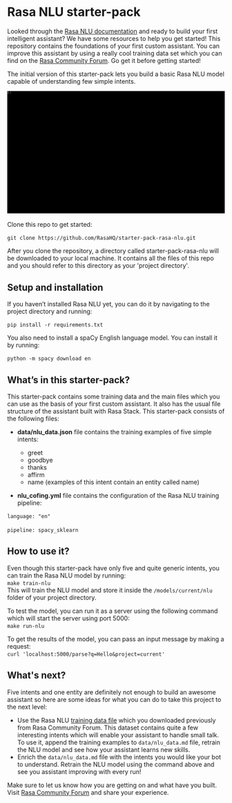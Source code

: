 # Rasa NLU starter-pack

Looked through the [Rasa NLU documentation](http://rasa.com/docs/nlu/) and ready to build your first intelligent assistant? We have some resources to help you get started! This repository contains the foundations of your first custom assistant. You can improve this assistant by using a really cool training data set which you can find on the [Rasa Community Forum](https://forum.rasa.com/t/rasa-starter-pack/704). Go get it before getting started!  

The initial version of this starter-pack lets you build a basic Rasa NLU model capable of understanding few simple intents. 

<p align="center">
  <img src="./nlu_video.gif">
</p>


Clone this repo to get started:

```
git clone https://github.com/RasaHQ/starter-pack-rasa-nlu.git
```

After you clone the repository, a directory called starter-pack-rasa-nlu will be downloaded to your local machine. It contains all the files of this repo and you should refer to this directory as your 'project directory'.


## Setup and installation

If you haven’t installed Rasa NLU yet, you can do it by navigating to the project directory and running:
```
pip install -r requirements.txt
```

You also need to install a spaCy English language model. You can install it by running:

```
python -m spacy download en
```


## What’s in this starter-pack?

This starter-pack contains some training data and the main files which you can use as the basis of your first custom assistant. It also has the usual file structure of the assistant built with Rasa Stack. This starter-pack consists of the following files:

- **data/nlu_data.json** file contains the training examples of five simple intents:
	- greet
	- goodbye
	- thanks
	- affirm
	- name (examples of this intent contain an entity called name)
	
- **nlu_cofing.yml** file contains the configuration of the Rasa NLU training pipeline:
```text
language: "en"

pipeline: spacy_sklearn
```	

## How to use it?
Even though this starter-pack have only five and quite generic intents, you can train the Rasa NLU model by running:  
```make train-nlu```  
This will train the NLU model and store it inside the `/models/current/nlu` folder of your project directory.

To test the model, you can run it as a server using the following command which will start the server using port 5000:  
```make run-nlu```  

To get the results of the model, you can pass an input message by making a request:  
```curl 'localhost:5000/parse?q=Hello&project=current'```  

## What's next?
Five intents and one entity are definitely not enough to build an awesome assistant so here are some ideas for what you can do to take this project to the next level:
- Use the Rasa NLU [training data file](https://forum.rasa.com/t/rasa-starter-pack/704) which you downloaded previously from Rasa Community Forum. This dataset contains quite a few interesting intents which will enable your assistant to handle small talk. To use it, append the training examples to `data/nlu_data.md` file, retrain the NLU model and see how your assistant learns new skills.
- Enrich the `data/nlu_data.md` file with the intents you would like your bot to understand. Retrain the NLU model using the command above and see you assistant improving with every run!


Make sure to let us know how you are getting on and what have you built. Visit [Rasa Community Forum](https://forum.rasa.com) and share your experience.
